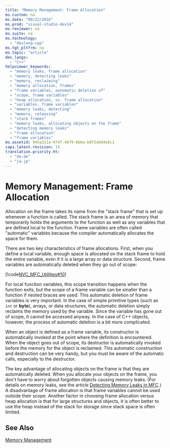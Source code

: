 ```yaml
---
title: "Memory Management: Frame Allocation"
ms.custom: na
ms.date: "09/22/2016"
ms.prod: "visual-studio-dev14"
ms.reviewer: na
ms.suite: na
ms.technology: 
  - "devlang-cpp"
ms.tgt_pltfrm: na
ms.topic: "article"
dev_langs: 
  - "C++"
helpviewer_keywords: 
  - "memory leaks, frame allocation"
  - "memory, detecting leaks"
  - "memory, reclaiming"
  - "memory allocation, frames"
  - "frame variables, automatic deletion of"
  - "scope, frame variables"
  - "heap allocation, vs. frame allocation"
  - "variables, frame variables"
  - "memory leaks, detecting"
  - "memory, releasing"
  - "stack frames"
  - "memory leaks, allocating objects on the frame"
  - "detecting memory leaks"
  - "frame allocation"
  - "frame variables"
ms.assetid: 945a211a-6f4f-4679-bb6a-b0f2a0d4a6c1
caps.latest.revision: 15
translation.priority.ht: 
  - "de-de"
  - "ja-jp"
---
```

# Memory Management: Frame Allocation
Allocation on the frame takes its name from the "stack frame" that is set up whenever a function is called. The stack frame is an area of memory that temporarily holds the arguments to the function as well as any variables that are defined local to the function. Frame variables are often called "automatic" variables because the compiler automatically allocates the space for them.  
  
 There are two key characteristics of frame allocations. First, when you define a local variable, enough space is allocated on the stack frame to hold the entire variable, even if it is a large array or data structure. Second, frame variables are automatically deleted when they go out of scope:  
  
 [!code[NVC_MFC_Utilities#10](../VS_csharp/codesnippet/CPP/memory-management--frame-allocation_1.cpp)]  
  
 For local function variables, this scope transition happens when the function exits, but the scope of a frame variable can be smaller than a function if nested braces are used. This automatic deletion of frame variables is very important. In the case of simple primitive types (such as `int` or **byte**), arrays, or data structures, the automatic deletion simply reclaims the memory used by the variable. Since the variable has gone out of scope, it cannot be accessed anyway. In the case of C++ objects, however, the process of automatic deletion is a bit more complicated.  
  
 When an object is defined as a frame variable, its constructor is automatically invoked at the point where the definition is encountered. When the object goes out of scope, its destructor is automatically invoked before the memory for the object is reclaimed. This automatic construction and destruction can be very handy, but you must be aware of the automatic calls, especially to the destructor.  
  
 The key advantage of allocating objects on the frame is that they are automatically deleted. When you allocate your objects on the frame, you don't have to worry about forgotten objects causing memory leaks. (For details on memory leaks, see the article [Detecting Memory Leaks in MFC](assetId:///29ee8909-96e9-4246-9332-d3a8aa8d4658).) A disadvantage of frame allocation is that frame variables cannot be used outside their scope. Another factor in choosing frame allocation versus heap allocation is that for large structures and objects, it is often better to use the heap instead of the stack for storage since stack space is often limited.  
  
## See Also  
 [Memory Management](../VS_csharp/memory-management.md)